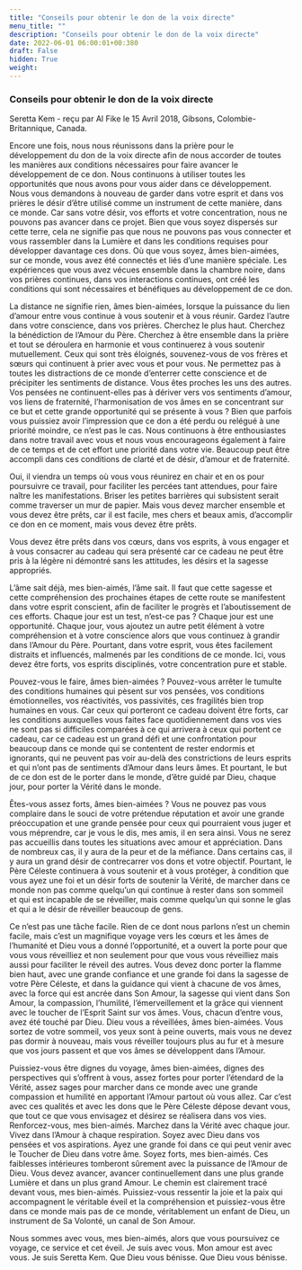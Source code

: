 ```yaml
---
title: "Conseils pour obtenir le don de la voix directe"
menu_title: ""
description: "Conseils pour obtenir le don de la voix directe"
date: 2022-06-01 06:00:01+00:380
draft: False
hidden: True
weight:
---
```

### Conseils pour obtenir le don de la voix directe

Seretta Kem - reçu par Al Fike le 15 Avril 2018, Gibsons, Colombie-Britannique, Canada.

Encore une fois, nous nous réunissons dans la prière pour le développement du don de la voix directe afin de nous accorder de toutes les manières aux conditions nécessaires pour faire avancer le développement de ce don. Nous continuons à utiliser toutes les opportunités que nous avons pour vous aider dans ce développement. Nous vous demandons à nouveau de garder dans votre esprit et dans vos prières le désir d’être utilisé comme un instrument de cette manière, dans ce monde. Car sans votre désir, vos efforts et votre concentration, nous ne pouvons pas avancer dans ce projet. Bien que vous soyez dispersés sur cette terre, cela ne signifie pas que nous ne pouvons pas vous connecter et vous rassembler dans la Lumière et dans les conditions requises pour développer davantage ces dons. Où que vous soyez, âmes bien-aimées, sur ce monde, vous avez été connectés et liés d’une manière spéciale. Les expériences que vous avez vécues ensemble dans la chambre noire, dans vos prières continues, dans vos interactions continues, ont créé les conditions qui sont nécessaires et bénéfiques au développement de ce don.

La distance ne signifie rien, âmes bien-aimées, lorsque la puissance du lien d’amour entre vous continue à vous soutenir et à vous réunir. Gardez l’autre dans votre conscience, dans vos prières. Cherchez le plus haut. Cherchez la bénédiction de l’Amour du Père. Cherchez à être ensemble dans la prière et tout se déroulera en harmonie et vous continuerez à vous soutenir mutuellement. Ceux qui sont très éloignés, souvenez-vous de vos frères et sœurs qui continuent à prier avec vous et pour vous. Ne permettez pas à toutes les distractions de ce monde d’enterrer cette conscience et de précipiter les sentiments de distance. Vous êtes proches les uns des autres. Vos pensées ne continuent-elles pas à dériver vers vos sentiments d’amour, vos liens de fraternité, l’harmonisation de vos âmes en se concentrant sur ce but et cette grande opportunité qui se présente à vous ? Bien que parfois vous puissiez avoir l’impression que ce don a été perdu ou relégué à une priorité moindre, ce n’est pas le cas. Nous continuons à être enthousiastes dans notre travail avec vous et nous vous encourageons également à faire de ce temps et de cet effort une priorité dans votre vie. Beaucoup peut être accompli dans ces conditions de clarté et de désir, d’amour et de fraternité.

Oui, il viendra un temps où vous vous réunirez en chair et en os pour poursuivre ce travail, pour faciliter les percées tant attendues, pour faire naître les manifestations. Briser les petites barrières qui subsistent serait comme traverser un mur de papier. Mais vous devez marcher ensemble et vous devez être prêts, car il est facile, mes chers et beaux amis, d’accomplir ce don en ce moment, mais vous devez être prêts.

Vous devez être prêts dans vos cœurs, dans vos esprits, à vous engager et à vous consacrer au cadeau qui sera présenté car ce cadeau ne peut être pris à la légère ni démontré sans les attitudes, les désirs et la sagesse appropriés.

L’âme sait déjà, mes bien-aimés, l’âme sait. Il faut que cette sagesse et cette compréhension des prochaines étapes de cette route se manifestent dans votre esprit conscient, afin de faciliter le progrès et l’aboutissement de ces efforts. Chaque jour est un test, n’est-ce pas ? Chaque jour est une opportunité. Chaque jour, vous ajoutez un autre petit élément à votre compréhension et à votre conscience alors que vous continuez à grandir dans l’Amour du Père. Pourtant, dans votre esprit, vous êtes facilement distraits et influencés, malmenés par les conditions de ce monde. Ici, vous devez être forts, vos esprits disciplinés, votre concentration pure et stable.

Pouvez-vous le faire, âmes bien-aimées ? Pouvez-vous arrêter le tumulte des conditions humaines qui pèsent sur vos pensées, vos conditions émotionnelles, vos réactivités, vos passivités, ces fragilités bien trop humaines en vous. Car ceux qui porteront ce cadeau doivent être forts, car les conditions auxquelles vous faites face quotidiennement dans vos vies ne sont pas si difficiles comparées à ce qui arrivera à ceux qui portent ce cadeau, car ce cadeau est un grand défi et une confrontation pour beaucoup dans ce monde qui se contentent de rester endormis et ignorants, qui ne peuvent pas voir au-delà des constrictions de leurs esprits et qui n’ont pas de sentiments d’Amour dans leurs âmes. Et pourtant, le but de ce don est de le porter dans le monde, d’être guidé par Dieu, chaque jour, pour porter la Vérité dans le monde.

Êtes-vous assez forts, âmes bien-aimées ? Vous ne pouvez pas vous complaire dans le souci de votre prétendue réputation et avoir une grande préoccupation et une grande pensée pour ceux qui pourraient vous juger et vous méprendre, car je vous le dis, mes amis, il en sera ainsi. Vous ne serez pas accueillis dans toutes les situations avec amour et appréciation. Dans de nombreux cas, il y aura de la peur et de la méfiance. Dans certains cas, il y aura un grand désir de contrecarrer vos dons et votre objectif. Pourtant, le Père Céleste continuera à vous soutenir et à vous protéger, à condition que vous ayez une foi et un désir forts de soutenir la Vérité, de marcher dans ce monde non pas comme quelqu’un qui continue à rester dans son sommeil et qui est incapable de se réveiller, mais comme quelqu’un qui sonne le glas et qui a le désir de réveiller beaucoup de gens.

Ce n’est pas une tâche facile. Rien de ce dont nous parlons n’est un chemin facile, mais c’est un magnifique voyage vers les cœurs et les âmes de l’humanité et Dieu vous a donné l’opportunité, et a ouvert la porte pour que vous vous réveilliez et non seulement pour que vous vous réveilliez mais aussi pour faciliter le réveil des autres. Vous devez donc porter la flamme bien haut, avec une grande confiance et une grande foi dans la sagesse de votre Père Céleste, et dans la guidance qui vient à chacune de vos âmes, avec la force qui est ancrée dans Son Amour, la sagesse qui vient dans Son Amour, la compassion, l’humilité, l’émerveillement et la grâce qui viennent avec le toucher de l’Esprit Saint sur vos âmes. Vous, chacun d’entre vous, avez été touché par Dieu. Dieu vous a réveillées, âmes bien-aimées. Vous sortez de votre sommeil, vos yeux sont à peine ouverts, mais vous ne devez pas dormir à nouveau, mais vous réveiller toujours plus au fur et à mesure que vos jours passent et que vos âmes se développent dans l’Amour.

Puissiez-vous être dignes du voyage, âmes bien-aimées, dignes des perspectives qui s’offrent à vous, assez fortes pour porter l’étendard de la Vérité, assez sages pour marcher dans ce monde avec une grande compassion et humilité en apportant l’Amour partout où vous allez. Car c’est avec ces qualités et avec les dons que le Père Céleste dépose devant vous, que tout ce que vous envisagez et désirez se réalisera dans vos vies. Renforcez-vous, mes bien-aimés. Marchez dans la Vérité avec chaque jour. Vivez dans l’Amour à chaque respiration. Soyez avec Dieu dans vos pensées et vos aspirations. Ayez une grande foi dans ce qui peut venir avec le Toucher de Dieu dans votre âme. Soyez forts, mes bien-aimés. Ces faiblesses intérieures tomberont sûrement avec la puissance de l’Amour de Dieu. Vous devez avancer, avancer continuellement dans une plus grande Lumière et dans un plus grand Amour. Le chemin est clairement tracé devant vous, mes bien-aimés. Puissiez-vous ressentir la joie et la paix qui accompagnent le véritable éveil et la compréhension et puissiez-vous être dans ce monde mais pas de ce monde, véritablement un enfant de Dieu, un instrument de Sa Volonté, un canal de Son Amour.

Nous sommes avec vous, mes bien-aimés, alors que vous poursuivez ce voyage, ce service et cet éveil. Je suis avec vous. Mon amour est avec vous. Je suis Seretta Kem. Que Dieu vous bénisse. Que Dieu vous bénisse.
